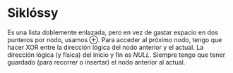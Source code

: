 # Siklóssy

Es una lista doblemente enlazada, pero en vez de gastar espacio en dos punteros por nodo, usamos ⊕. Para acceder al próximo nodo, tengo que hacer XOR entre la dirección lógica del nodo anterior y el actual.
La dirección lógica (y física) del inicio y fin es *NULL*. Siempre tengo que tener guardado (para recorrer o insertar) el nodo anterior al actual.
